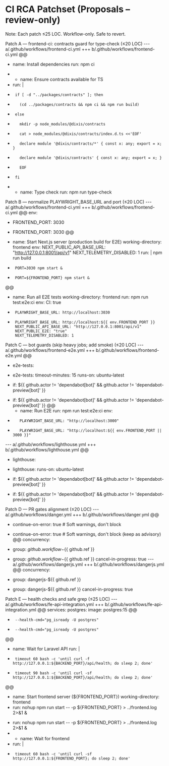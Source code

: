 # CI RCA Patchset (Proposals – review-only)

Note: Each patch ≤25 LOC. Workflow-only. Safe to revert.

Patch A — frontend-ci: contracts guard for type-check (≤20 LOC)
--- a/.github/workflows/frontend-ci.yml
+++ b/.github/workflows/frontend-ci.yml
@@
   - name: Install dependencies
     run: npm ci
 
+  - name: Ensure contracts available for TS
+    run: |
+      if [ -d "../packages/contracts" ]; then
+        (cd ../packages/contracts && npm ci && npm run build)
+      else
+        mkdir -p node_modules/@dixis/contracts
+        cat > node_modules/@dixis/contracts/index.d.ts <<'EOF'
+        declare module '@dixis/contracts/*' { const x: any; export = x; }
+        declare module '@dixis/contracts' { const x: any; export = x; }
+        EOF
+      fi
+
   - name: Type check
     run: npm run type-check
 
Patch B — normalize PLAYWRIGHT_BASE_URL and port (≤20 LOC)
--- a/.github/workflows/frontend-ci.yml
+++ b/.github/workflows/frontend-ci.yml
@@
   env:
-    FRONTEND_PORT: 3030
+    FRONTEND_PORT: 3030
@@
   - name: Start Next.js server (production build for E2E)
     working-directory: frontend
     env:
       NEXT_PUBLIC_API_BASE_URL: "http://127.0.0.1:8001/api/v1"
       NEXT_TELEMETRY_DISABLED: 1
     run: |
       npm run build
-      PORT=3030 npm start &
+      PORT=${FRONTEND_PORT} npm start &
@@
   - name: Run all E2E tests
     working-directory: frontend
     run: npm run test:e2e:ci
     env:
       CI: true
-      PLAYWRIGHT_BASE_URL: http://localhost:3030
+      PLAYWRIGHT_BASE_URL: http://localhost:${{ env.FRONTEND_PORT }}
       NEXT_PUBLIC_API_BASE_URL: "http://127.0.0.1:8001/api/v1"
       NEXT_PUBLIC_E2E: "true"
       NEXT_TELEMETRY_DISABLED: 1
 
Patch C — bot guards (skip heavy jobs; add smoke) (≤20 LOC)
--- a/.github/workflows/frontend-e2e.yml
+++ b/.github/workflows/frontend-e2e.yml
@@
-  e2e-tests:
+  e2e-tests:
     timeout-minutes: 15
     runs-on: ubuntu-latest
-    if: ${{ github.actor != 'dependabot[bot]' && github.actor != 'dependabot-preview[bot]' }}
+    if: ${{ github.actor != 'dependabot[bot]' && github.actor != 'dependabot-preview[bot]' }}
@@
     - name: Run E2E
       run: npm run test:e2e:ci
       env:
-        PLAYWRIGHT_BASE_URL: "http://localhost:3000"
+        PLAYWRIGHT_BASE_URL: "http://localhost:${{ env.FRONTEND_PORT || 3000 }}"
 
--- a/.github/workflows/lighthouse.yml
+++ b/.github/workflows/lighthouse.yml
@@
-  lighthouse:
+  lighthouse:
     runs-on: ubuntu-latest
-    if: ${{ github.actor != 'dependabot[bot]' && github.actor != 'dependabot-preview[bot]' }}
+    if: ${{ github.actor != 'dependabot[bot]' && github.actor != 'dependabot-preview[bot]' }}
 
Patch D — PR gates alignment (≤20 LOC)
--- a/.github/workflows/danger.yml
+++ b/.github/workflows/danger.yml
@@
-  continue-on-error: true  # Soft warnings, don't block
+  continue-on-error: true  # Soft warnings, don't block (keep as advisory)
@@
   concurrency:
-    group: ${{ github.workflow }}-${{ github.ref }}
+    group: ${{ github.workflow }}-${{ github.ref }}
     cancel-in-progress: true
--- a/.github/workflows/dangerjs.yml
+++ b/.github/workflows/dangerjs.yml
@@
   concurrency:
-    group: dangerjs-${{ github.ref }}
+    group: dangerjs-${{ github.ref }}
     cancel-in-progress: true
 
Patch E — health checks and safe grep (≤25 LOC)
--- a/.github/workflows/fe-api-integration.yml
+++ b/.github/workflows/fe-api-integration.yml
@@
   services:
     postgres:
       image: postgres:15
@@
-      --health-cmd="pg_isready -U postgres"
+      --health-cmd="pg_isready -U postgres"
@@
   - name: Wait for Laravel API
     run: |
-      timeout 60 bash -c 'until curl -f http://127.0.0.1:${BACKEND_PORT}/api/health; do sleep 2; done'
+      timeout 90 bash -c 'until curl -sf http://127.0.0.1:${BACKEND_PORT}/api/health; do sleep 2; done'
@@
   - name: Start frontend server (${FRONTEND_PORT})
     working-directory: frontend
-    run: nohup npm run start -- -p ${FRONTEND_PORT} > ../frontend.log 2>&1 &
+    run: nohup npm run start -- -p ${FRONTEND_PORT} > ../frontend.log 2>&1 &
+  - name: Wait for frontend
+    run: |
+      timeout 60 bash -c 'until curl -sf http://127.0.0.1:${FRONTEND_PORT}; do sleep 2; done'
 

